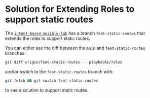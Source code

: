# Solution for Extending Roles to support static routes

The [`intent-based-ansible-lab`](https://github.com/srl-labs/intent-based-ansible-lab) has a branch `feat-static-routes` that extends the roles to support static routes. 

You can either see the diff between the `main` and `feat-static-routes` branches:

```bash
git diff origin/feat-static-routes -- playbooks/roles
```

and/or switch to the `feat-static-routes` branch with:

```bash
git fetch && git switch feat-static-routes
```

to see a solution to support static routes.
